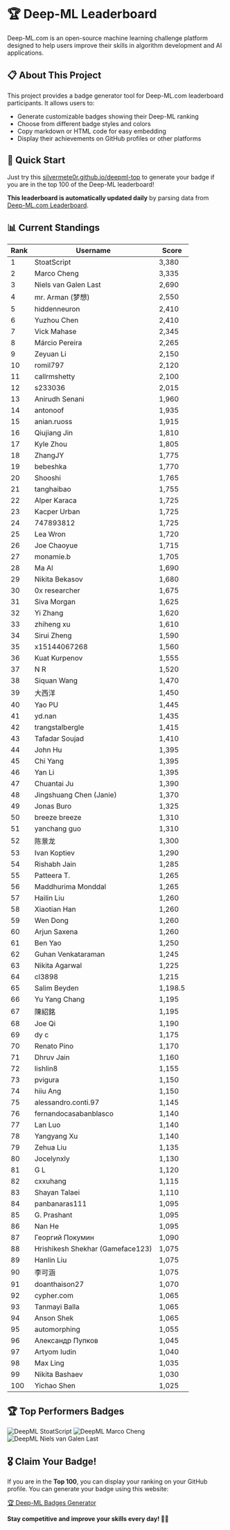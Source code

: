 # 🏆 Deep-ML Leaderboard

Deep-ML.com is an open-source machine learning challenge platform designed to help users improve their skills in algorithm development and AI applications.  

## 📋 About This Project

This project provides a badge generator tool for Deep-ML.com leaderboard participants. It allows users to:
- Generate customizable badges showing their Deep-ML ranking
- Choose from different badge styles and colors
- Copy markdown or HTML code for easy embedding
- Display their achievements on GitHub profiles or other platforms

## 🚀 Quick Start

Just try this [silvermete0r.github.io/deepml-top](silvermete0r.github.io/deepml-top) to generate your badge if you are in the top 100 of the Deep-ML leaderboard!

**This leaderboard is automatically updated daily** by parsing data from [Deep-ML.com Leaderboard](https://www.deep-ml.com/leaderboard).  

## 📊 Current Standings  

<!-- LEADERBOARD_START -->
| Rank | Username | Score |
|------|---------|-------|
| 1 | StoatScript | 3,380 |
| 2 | Marco Cheng | 3,335 |
| 3 | Niels van Galen Last | 2,690 |
| 4 | mr. Arman (梦想) | 2,550 |
| 5 | hiddenneuron | 2,410 |
| 6 | Yuzhou Chen | 2,410 |
| 7 | Vick Mahase | 2,345 |
| 8 | Márcio Pereira | 2,265 |
| 9 | Zeyuan Li | 2,150 |
| 10 | romil797 | 2,120 |
| 11 | callrmshetty | 2,100 |
| 12 | s233036 | 2,015 |
| 13 | Anirudh Senani | 1,960 |
| 14 | antonoof | 1,935 |
| 15 | anian.ruoss | 1,915 |
| 16 | Qiujiang Jin | 1,810 |
| 17 | Kyle Zhou | 1,805 |
| 18 | ZhangJY | 1,775 |
| 19 | bebeshka | 1,770 |
| 20 | Shooshi | 1,765 |
| 21 | tanghaibao | 1,755 |
| 22 | Alper Karaca | 1,725 |
| 23 | Kacper Urban | 1,725 |
| 24 | 747893812 | 1,725 |
| 25 | Lea Wron | 1,720 |
| 26 | Joe Chaoyue | 1,715 |
| 27 | monamie.b | 1,705 |
| 28 | Ma Al | 1,690 |
| 29 | Nikita Bekasov | 1,680 |
| 30 | 0x researcher | 1,675 |
| 31 | Siva Morgan | 1,625 |
| 32 | Yi Zhang | 1,620 |
| 33 | zhiheng xu | 1,610 |
| 34 | Sirui Zheng | 1,590 |
| 35 | x15144067268 | 1,560 |
| 36 | Kuat Kurpenov | 1,555 |
| 37 | N R | 1,520 |
| 38 | Siquan Wang | 1,470 |
| 39 | 大西洋 | 1,450 |
| 40 | Yao PU | 1,445 |
| 41 | yd.nan | 1,435 |
| 42 | trangstalbergle | 1,415 |
| 43 | Tafadar Soujad | 1,410 |
| 44 | John Hu | 1,395 |
| 45 | Chi Yang | 1,395 |
| 46 | Yan Li | 1,395 |
| 47 | Chuantai Ju | 1,390 |
| 48 | Jingshuang Chen (Janie) | 1,370 |
| 49 | Jonas Buro | 1,325 |
| 50 | breeze breeze | 1,310 |
| 51 | yanchang guo | 1,310 |
| 52 | 陈景龙 | 1,300 |
| 53 | Ivan Koptiev | 1,290 |
| 54 | Rishabh Jain | 1,285 |
| 55 | Patteera T. | 1,265 |
| 56 | Maddhurima Monddal | 1,265 |
| 57 | Hailin Liu | 1,260 |
| 58 | Xiaotian Han | 1,260 |
| 59 | Wen Dong | 1,260 |
| 60 | Arjun Saxena | 1,260 |
| 61 | Ben Yao | 1,250 |
| 62 | Guhan Venkataraman | 1,245 |
| 63 | Nikita Agarwal | 1,225 |
| 64 | cl3898 | 1,215 |
| 65 | Salim Beyden | 1,198.5 |
| 66 | Yu Yang Chang | 1,195 |
| 67 | 陳紹銘 | 1,195 |
| 68 | Joe Qi | 1,190 |
| 69 | dy c | 1,175 |
| 70 | Renato Pino | 1,170 |
| 71 | Dhruv Jain | 1,160 |
| 72 | lishlin8 | 1,155 |
| 73 | pvigura | 1,150 |
| 74 | hiiu Ang | 1,150 |
| 75 | alessandro.conti.97 | 1,145 |
| 76 | fernandocasabanblasco | 1,140 |
| 77 | Lan Luo | 1,140 |
| 78 | Yangyang Xu | 1,140 |
| 79 | Zehua Liu | 1,135 |
| 80 | Jocelynxly | 1,130 |
| 81 | G L | 1,120 |
| 82 | cxxuhang | 1,115 |
| 83 | Shayan Talaei | 1,110 |
| 84 | panbanaras111 | 1,095 |
| 85 | G. Prashant | 1,095 |
| 86 | Nan He | 1,095 |
| 87 | Георгий Покумин | 1,090 |
| 88 | Hrishikesh Shekhar (Gameface123) | 1,075 |
| 89 | Hanlin Liu | 1,075 |
| 90 | 李可涵 | 1,075 |
| 91 | doanthaison27 | 1,070 |
| 92 | cypher.com | 1,065 |
| 93 | Tanmayi Balla | 1,065 |
| 94 | Anson Shek | 1,065 |
| 95 | automorphing | 1,055 |
| 96 | Александр Пупков | 1,045 |
| 97 | Artyom Iudin | 1,040 |
| 98 | Max Ling | 1,035 |
| 99 | Nikita Bashaev | 1,030 |
| 100 | Yichao Shen | 1,025 |
<!-- LEADERBOARD_END -->

## 🏆 Top Performers Badges

<!-- BADGES_START -->
![DeepML StoatScript](https://img.shields.io/badge/dynamic/json?url=https%3A%2F%2Fraw.githubusercontent.com%2Fsilvermete0r%2Fdeepml-top%2Fmain%2Fbadges.json&query=%24.2561d6c634fa6c4eb794454446029d95.label&prefix=Rank%20&style=for-the-badge&label=%F0%9F%9A%80%20DeepML&color=blue&link=https%3A%2F%2Fwww.deep-ml.com%2Fleaderboard)
![DeepML Marco Cheng](https://img.shields.io/badge/dynamic/json?url=https%3A%2F%2Fraw.githubusercontent.com%2Fsilvermete0r%2Fdeepml-top%2Fmain%2Fbadges.json&query=%24.4091c1a21900bd2c7d3f4e343acddda1.label&prefix=Rank%20&style=for-the-badge&label=%F0%9F%9A%80%20DeepML&color=blue&link=https%3A%2F%2Fwww.deep-ml.com%2Fleaderboard)
![DeepML Niels van Galen Last](https://img.shields.io/badge/dynamic/json?url=https%3A%2F%2Fraw.githubusercontent.com%2Fsilvermete0r%2Fdeepml-top%2Fmain%2Fbadges.json&query=%24.bf62d15a67b58334f4927c43de7b2b43.label&prefix=Rank%20&style=for-the-badge&label=%F0%9F%9A%80%20DeepML&color=blue&link=https%3A%2F%2Fwww.deep-ml.com%2Fleaderboard)
<!-- BADGES_END -->

## 🎖 Claim Your Badge!  

If you are in the **Top 100**, you can display your ranking on your GitHub profile. You can generate your badge using this website:

[🏆 Deep-ML Badges Generator](https://silvermete0r.github.io/deepml-top/)

**Stay competitive and improve your skills every day! 🚀🔥**